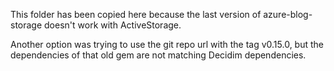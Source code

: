 This folder has been copied here because the last version of azure-blog-storage
doesn't work with ActiveStorage.

Another option was trying to use the git repo url with the tag v0.15.0, but the
dependencies of that old gem are not matching Decidim dependencies.
